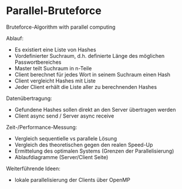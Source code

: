 # Parallel-Bruteforce
Bruteforce-Algorithm with parallel computing

Ablauf:

- Es existiert eine Liste von Hashes
- Vordefinierter Suchraum, d.h. definierte Länge des möglichen Passwortbereiches
- Master teilt Suchraum in n-Teile 
- Client berechnet für jedes Wort in seinem Suchraum einen Hash
- Client vergleicht Hashes mit Liste
- Jeder Client erhält die Liste aller zu berechnenden Hashes



Datenübertragung:

- Gefundene Hashes sollen direkt an den Server übertragen werden
- Client async send / Server async receive 

Zeit-/Performance-Messung:

- Vergleich sequentielle vs parallele Lösung
- Vergleich des theoretischen gegen den realen Speed-Up
- Ermittelung des optimalen Systems (Grenzen der Parallelisierung)
- Ablaufdiagramme (Server/Client Seite)

Weiterführende Ideen:

- lokale parallelisierung der Clients über OpenMP
